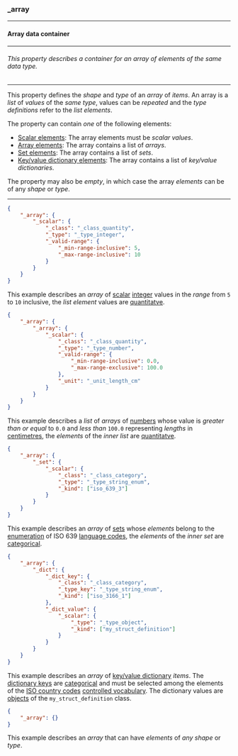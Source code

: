 ### _array



------
#### Array data container



------
###### This property describes a container for an array of elements of the same data type.



------
This property defines the *shape* and *type* of an *array* of *items*. An array is a *list* of *values* of the *same type*, values can be *repeated* and the *type definitions* refer to the *list elements*.

The property can contain *one* of the following elements:

- [Scalar elements](_scalar.md): The array elements must be *scalar values*.
- [Array elements](_array.md): The array contains a list of *arrays*.
- [Set elements](_set.md): The array contains a list of *sets*.
- [Key/value dictionary elements](_dict.md): The array contains a list of *key/value dictionaries*.

The property may also be *empty*, in which case the array *elements* can be of any *shape* or *type*.



------
```json
{
	"_array": {
		"_scalar": {
			"_class": "_class_quantity",
			"_type": "_type_integer",
			"_valid-range": {
				"_min-range-inclusive": 5,
				"_max-range-inclusive": 10
			}
		}
	}
}
```
This example describes an *array* of [scalar](_scalar.md) [integer](_type_integer.md) values in the *range* from `5` to `10` inclusive, the *list element* values are [quantitatve](_class_quantity.md).



```json
{
	"_array": {
		"_array": {
			"_scalar": {
				"_class": "_class_quantity",
				"_type": "_type_number",
				"_valid-range": {
					"_min-range-inclusive": 0.0,
					"_max-range-exclusive": 100.0
				},
				"_unit": "_unit_length_cm"
			}
		}
	}
}
```
This example describes a *list* of *arrays* of [numbers](_type_number.md) whose value is *greater than or equal* to `0.0` and *less than* `100.0` representing *lengths* in [centimetres](_unit_length_cm.md), the *elements* of the *inner list* are [quantitatve](_class_quantity.md).



```json
{
	"_array": {
		"_set": {
			"_scalar": {
				"_class": "_class_category",
				"_type": "_type_string_enum",
				"_kind": ["iso_639_3"]
			}
		}
	}
}
```
This example describes an *array* of [sets](_set.md) whose *elements* belong to the [enumeration](_type_string_enum.md) of ISO 639 [language codes](iso_639_3.md), the *elements* of the *inner set* are [categorical](_class_category.md).



```json
{
	"_array": {
		"_dict": {
			"_dict_key": {
				"_class": "_class_category",
				"_type_key": "_type_string_enum",
				"_kind": ["iso_3166_1"]
			},
			"_dict_value": {
				"_scalar": {
					"_type": "_type_object",
					"_kind": ["my_struct_definition"]
				}
			}
		}
	}
}
```
This example describes an *array* of [key/value dictionary](_dict.md) *items*. The [dictionary keys](_dict_key.md) are [categorical](_class_category.md) and must be selected among the elements of the [ISO country codes](iso_3166_1.md) [controlled vocabulary](_type_string_enum.md). The dictionary values are [objects](_type_object.md) of the `my_struct_definition` class.



```json
{
	"_array": {}
}
```
This example describes an *array* that can have *elements* of *any shape* or *type*.